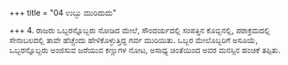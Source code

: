 +++
title = "04 ಉಬ್ಬು ಮುರಿದುದು"

+++
4. ರಾಜರು ಒಬ್ಬರನ್ನೊಬ್ಬರು ನೋಡಿದ ಮೇಲೆ, ಸೌಂದರ್ಯದಲ್ಲಿ ಸಂಪತ್ತಿನ ಕೊಬ್ಬಿನಲ್ಲಿ, ಪರಾಕ್ರಮದಲ್ಲಿ ಸೇನಾಬಲದಲ್ಲಿ ತಾವೇ ಹೆಚ್ಚೆಂದು ಹೇಳಿಕೊಳ್ಳುತ್ತಿದ್ದ ಗರ್ವ ಮುರಿಯಿತು. ಒಬ್ಬರ ಮೇಲೊಬ್ಬರಿಗೆ ಅಸೂಯೆ, ಒಬ್ಬರನ್ನೊಬ್ಬರು ಅಂಜಿಸುವ ಜರೆಯುವ ಕಣ್ಣುಗಳ ನೋಟ, ಅಸಾಧ್ಯ ಚಿಂತೆಯಿಂದ ಅವರ ಮನಸ್ಸಿನ ಹಂಚಿಕೆ ತಪ್ಪಿತು.